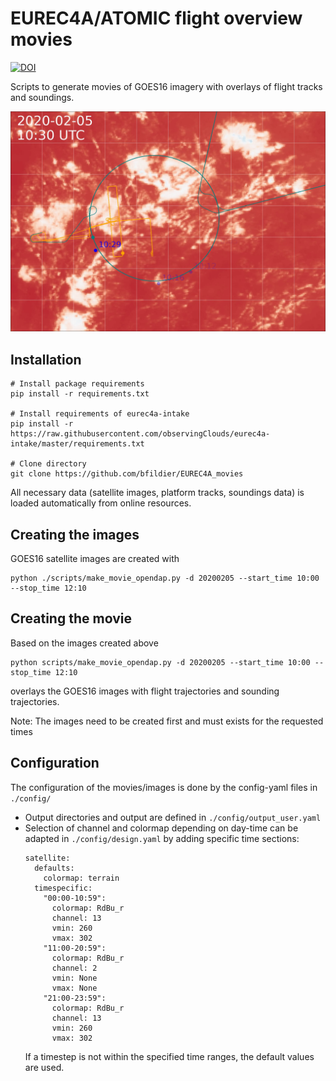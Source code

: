 # EUREC4A/ATOMIC flight overview movies
[![DOI](https://zenodo.org/badge/DOI/10.5281/zenodo.4584692.svg)](https://doi.org/10.5281/zenodo.4584692)

Scripts to generate movies of GOES16 imagery with overlays of flight tracks and soundings.

![Snapshot animation](./docs/imgs/snapshot.png)

## Installation
```
# Install package requirements
pip install -r requirements.txt

# Install requirements of eurec4a-intake
pip install -r https://raw.githubusercontent.com/observingClouds/eurec4a-intake/master/requirements.txt

# Clone directory
git clone https://github.com/bfildier/EUREC4A_movies
```
All necessary data (satellite images, platform tracks, soundings data) is loaded automatically from online resources.
## Creating the images
GOES16 satellite images are created with
```
python ./scripts/make_movie_opendap.py -d 20200205 --start_time 10:00 --stop_time 12:10
```
## Creating the movie
Based on the images created above
```
python scripts/make_movie_opendap.py -d 20200205 --start_time 10:00 --stop_time 12:10
```
overlays the GOES16 images with flight trajectories and sounding trajectories.

Note: The images need to be created first and must exists for the requested times

## Configuration
The configuration of the movies/images is done by the config-yaml files in `./config/`

- Output directories and output are defined in `./config/output_user.yaml`
- Selection of channel and colormap depending on day-time can be adapted in `./config/design.yaml` by adding specific time sections:
    ```
    satellite:
      defaults:
        colormap: terrain
      timespecific:
        "00:00-10:59":
          colormap: RdBu_r
          channel: 13
          vmin: 260
          vmax: 302
        "11:00-20:59":
          colormap: RdBu_r
          channel: 2
          vmin: None
          vmax: None
        "21:00-23:59":
          colormap: RdBu_r
          channel: 13
          vmin: 260
          vmax: 302
    ``` 
  If a timestep is not within the specified time ranges, the default values are used.
